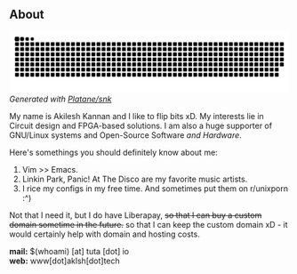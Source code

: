 About
-----

![contribution-graph-snake](https://raw.githubusercontent.com/aklsh/aklsh/output/github-contribution-grid-snake.svg)  
_Generated with [Platane/snk](https://github.com/Platane/snk)_

My name is Akilesh Kannan and I like to flip bits xD. My interests lie in Circuit design and FPGA-based solutions.
I am also a huge supporter of GNU/Linux systems and Open-Source Software _and Hardware_.

Here's somethings you should definitely know about me:

1. Vim >> Emacs.
3. Linkin Park, Panic! At The Disco are my favorite music artists.
4. I rice my configs in my free time. And sometimes put them on r/unixporn :^)

Not that I need it, but I do have Liberapay, <s>so that I can buy a custom domain sometime in the future.</s> so that I can keep the custom domain xD - it would certainly help with domain and hosting costs.

**mail:** $(whoami) [at] tuta [dot] io  
**web:** www[dot]aklsh[dot]tech
